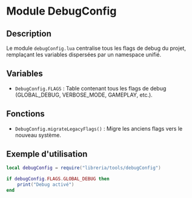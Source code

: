 # Module DebugConfig

## Description
Le module `debugConfig.lua` centralise tous les flags de debug du projet, remplaçant les variables dispersées par un namespace unifié.

## Variables
- `DebugConfig.FLAGS` : Table contenant tous les flags de debug (GLOBAL_DEBUG, VERBOSE_MODE, GAMEPLAY, etc.).

## Fonctions
- `DebugConfig.migrateLegacyFlags()` : Migre les anciens flags vers le nouveau système.

## Exemple d'utilisation
```lua
local debugConfig = require("libreria/tools/debugConfig")

if debugConfig.FLAGS.GLOBAL_DEBUG then
    print("Debug activé")
end
```
